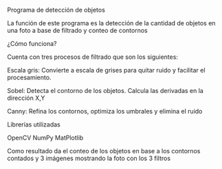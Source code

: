   Programa de detección de objetos

La función de este programa es la detección de la cantidad de objetos en una foto a base de filtrado y conteo de contornos


  ¿Cómo funciona?

Cuenta con tres procesos de filtrado que son los siguientes:

Escala gris: Convierte a escala de grises para quitar ruido y facilitar el procesamiento.

Sobel: Detecta el contorno de los objetos. Calcula  las derivadas en la dirección X,Y

Canny: Refina los contornos, optimiza los umbrales y elimina el ruido


  Librerías utilizadas

OpenCV
NumPy
MatPlotlib

Como resultado da el conteo de los objetos en base a los contornos contados y 3 imágenes mostrando la foto con los 3 filtros

